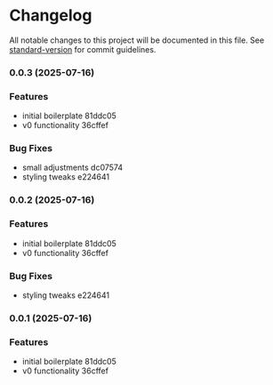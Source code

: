 # Changelog

All notable changes to this project will be documented in this file. See [standard-version](https://github.com/conventional-changelog/standard-version) for commit guidelines.

### 0.0.3 (2025-07-16)


### Features

* initial boilerplate 81ddc05
* v0 functionality 36cffef


### Bug Fixes

* small adjustments dc07574
* styling tweaks e224641

### 0.0.2 (2025-07-16)


### Features

* initial boilerplate 81ddc05
* v0 functionality 36cffef


### Bug Fixes

* styling tweaks e224641

### 0.0.1 (2025-07-16)


### Features

* initial boilerplate 81ddc05
* v0 functionality 36cffef
